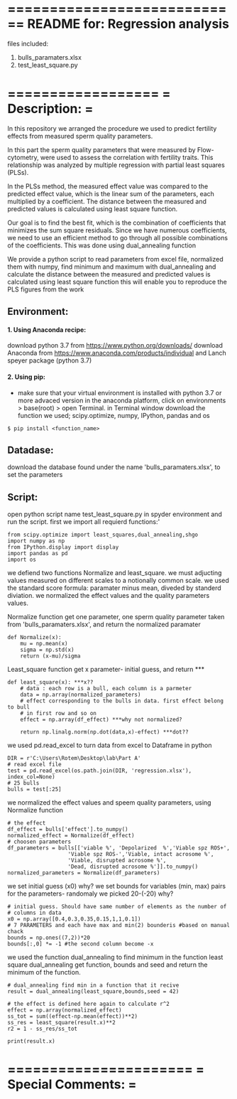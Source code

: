 ============================
README for: Regression analysis 
============================
files included: 
1. bulls_paramaters.xlsx
2. test_least_square.py

==================
=  Description:  =
==================

In this repository we arranged the procedure we used to predict fertility effects from measured sperm quality parameters.

In this part the sperm quality parameters that were measured by Flow-cytometry, were used to assess the correlation 
with fertility traits. This relationship was analyzed by multiple regression with partial least squares (PLSs).

In the PLSs method, the measured effect value was compared to the predicted effect value, which is the linear sum of the parameters,
each multiplied by a coefficient. The distance between the measured and predicted values is calculated using least square function. 

Our goal is to find the best fit, which is the combination of coefficients that minimizes the sum square residuals.
Since we have numerous coefficients, we need to use an efficient method to go through all possible combinations of the coefficients.
This was done using dual_annealing function 

We provide a python script to read parameters from excel file, normalized them with numpy, 
find minimum and maximum with dual_annealing and calculate the distance between the measured and 
predicted values is calculated using least square function
this will enable you to reproduce the PLS figures from the work

## Environment:
#### 1. Using Anaconda recipe:
download python 3.7 from https://www.python.org/downloads/
download Anaconda from https://www.anaconda.com/products/individual and Lanch speyer package (python 3.7)

#### 2. Using pip:
* make sure that your virtual environment is installed with python 3.7 or more advaced version
in the anaconda platform, click on environments > base(root) > open Terminal.
in Terminal window download the function we used; scipy.optimize, numpy, IPython, pandas and os 
```
$ pip install <function_name> 
```

## Datadase:
download the database found under the name 'bulls_paramaters.xlsx', to set the parameters

## Script:
open python script name test_least_square.py in spyder environment and run the script.
first we import all requierd functions:'
```
from scipy.optimize import least_squares,dual_annealing,shgo
import numpy as np
from IPython.display import display
import pandas as pd
import os
```

we defiend two functions Normalize and least_square. 
we must adjucting values measured on different scales to a notionally common scale. 
we used the standard score formula: paramater minus mean, diveded by standerd diviation.
we normalized the effect values and the quality parameters values.

Normalize function get one parameter, one sperm quality parameter taken from 'bulls_paramaters.xlsx',
and return the normalized paramater
```
def Normalize(x):
    mu = np.mean(x) 
    sigma = np.std(x) 
    return (x-mu)/sigma
```

Least_square function get x parameter- initial guess, and return  ***

```
def least_square(x): ***x??
    # data : each row is a bull, each column is a parmeter
    data = np.array(normalized_parameters)
    # effect corresponding to the bulls in data. first effect belong to bull
    # in first row and so on
    effect = np.array(df_effect) ***why not normalized?
  
    return np.linalg.norm(np.dot(data,x)-effect) ***dot??
```  

we used pd.read_excel to turn data from excel to Dataframe in python
```
DIR = r'C:\Users\Rotem\Desktop\lab\Part A'
# read excel file
test = pd.read_excel(os.path.join(DIR, 'regression.xlsx'), index_col=None)
# 25 bulls 
bulls = test[:25]
```

we normalized the effect values and speem quality parameters, using Normalize function
```
# the effect
df_effect = bulls['effect'].to_numpy()
normalized_effect = Normalize(df_effect)
# choosen parameters
df_parameters = bulls[['viable %', 'Depolarized  %','Viable spz ROS+',
                   'Viable spz ROS-','Viable, intact acrosome %',
                   'Viable, disrupted acrosome %',
                   'Dead, disrupted acrosome %']].to_numpy()
normalized_parameters = Normalize(df_parameters)
```

we set initial guess (x0)   why?
we set bounds for variables (min, max) pairs for the parameters- randomaly we picked 20-(-20) why?

```
# initial guess. Should have same number of elements as the number of 
# columns in data
x0 = np.array([0.4,0.3,0.35,0.15,1,1,0.1])
# 7 PARAMETERS and each have max and min(2) bounderis #based on manual chack
bounds = np.ones((7,2))*20
bounds[:,0] *= -1 #the second column become -x
```

we used the function dual_annealing to find minimum in the function least square
dual_annealing get function, bounds and seed and return the minimum of the function.
```
# dual_annealing find min in a function that it recive
result = dual_annealing(least_square,bounds,seed = 42)
```


```
# the effect is defined here again to calculate r^2
effect = np.array(normalized_effect)
ss_tot = sum((effect-np.mean(effect))**2)
ss_res = least_square(result.x)**2
r2 = 1 - ss_res/ss_tot

print(result.x)
```

======================
=  Special Comments:  =
======================